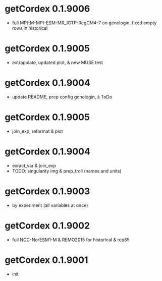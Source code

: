 # getCordex 0.1.9006

- full MPI-M-MPI-ESM-MR_ICTP-RegCM4-7 on genologin, fixed empty rows in historical

# getCordex 0.1.9005

- extrapolate, updated plot, & new MUSE test

# getCordex 0.1.9004

- update README, prep config genologin, à ToDo

# getCordex 0.1.9005

- join_exp, reformat & plot

# getCordex 0.1.9004

- exract_var & join_exp
- TODO: singularity img & prep_troll (names and units)

# getCordex 0.1.9003

- by experiment (all variables at once)

# getCordex 0.1.9002

- full NCC-NorESM1-M & REMO2015 for historical & rcp85

# getCordex 0.1.9001

-   init
